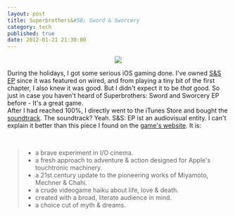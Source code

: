 ```yaml
---
layout: post
title: Superbrothers&#58; Sword & Sworcery
category: tech
published: true
date: 2012-01-21 21:30:00
---
```



<p style="text-align: center;"><a href="https://blog.timmschoof.com/images/ssep.png"><img src="https://blog.timmschoof.com/images/ssep.png"/></a><br/></p>

During the holidays, I got some serious iOS gaming done. I've owned [S&S EP](http://itunes.apple.com/de/app/superbrothers-sword-sworcery/id424912055?mt=8) since it was featured on wired, and from playing a tiny bit of the first chapter, I also knew it was good. But I didn't expect it to be *that* good. So just in case you haven't heard of Superbrothers: Sword and Sworcery EP before - It's a great game.  
After I had reached 100%, I directly went to the iTunes Store and bought the [soundtrack](http://itunes.apple.com/de/album/sword-sworcery-lp-the-ballad/id428028469). The soundtrack? Yeah. S&S: EP ist an audiovisual entity. I can't explain it better than this piece I found on the [game's website](http://www.swordandsworcery.com/). It is:

<br>

> * a brave experiment in I/O cinema.
> * a fresh approach to adventure & action designed for Apple's touchtronic machinery.
> * a 21st century update to the pioneering works of Miyamoto, Mechner & Chahi.
> * a crude videogame haiku about life, love & death.
> * created with a broad, literate audience in mind.
> * a choice cut of myth & dreams.
